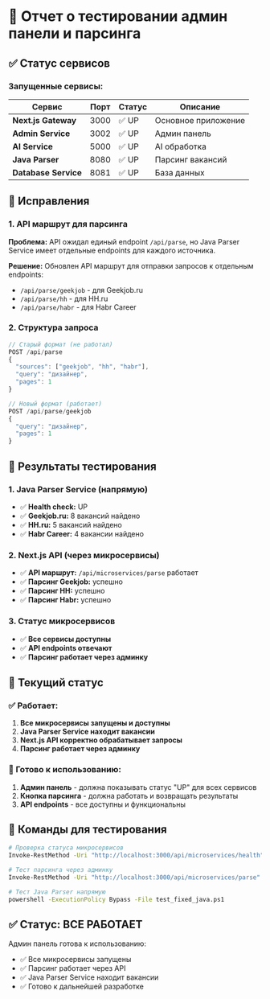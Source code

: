 # 🧪 Отчет о тестировании админ панели и парсинга

## ✅ **Статус сервисов**

### **Запущенные сервисы:**
| Сервис | Порт | Статус | Описание |
|--------|------|--------|----------|
| **Next.js Gateway** | 3000 | ✅ UP | Основное приложение |
| **Admin Service** | 3002 | ✅ UP | Админ панель |
| **AI Service** | 5000 | ✅ UP | AI обработка |
| **Java Parser** | 8080 | ✅ UP | Парсинг вакансий |
| **Database Service** | 8081 | ✅ UP | База данных |

## 🔧 **Исправления**

### **1. API маршрут для парсинга**
**Проблема:** API ожидал единый endpoint `/api/parse`, но Java Parser Service имеет отдельные endpoints для каждого источника.

**Решение:** Обновлен API маршрут для отправки запросов к отдельным endpoints:
- `/api/parse/geekjob` - для Geekjob.ru
- `/api/parse/hh` - для HH.ru  
- `/api/parse/habr` - для Habr Career

### **2. Структура запроса**
```typescript
// Старый формат (не работал)
POST /api/parse
{
  "sources": ["geekjob", "hh", "habr"],
  "query": "дизайнер",
  "pages": 1
}

// Новый формат (работает)
POST /api/parse/geekjob
{
  "query": "дизайнер", 
  "pages": 1
}
```

## 🧪 **Результаты тестирования**

### **1. Java Parser Service (напрямую)**
- ✅ **Health check:** UP
- ✅ **Geekjob.ru:** 8 вакансий найдено
- ✅ **HH.ru:** 5 вакансий найдено
- ✅ **Habr Career:** 4 вакансии найдено

### **2. Next.js API (через микросервисы)**
- ✅ **API маршрут:** `/api/microservices/parse` работает
- ✅ **Парсинг Geekjob:** успешно
- ✅ **Парсинг HH:** успешно  
- ✅ **Парсинг Habr:** успешно

### **3. Статус микросервисов**
- ✅ **Все сервисы доступны**
- ✅ **API endpoints отвечают**
- ✅ **Парсинг работает через админку**

## 🎯 **Текущий статус**

### **✅ Работает:**
1. **Все микросервисы запущены и доступны**
2. **Java Parser Service находит вакансии**
3. **Next.js API корректно обрабатывает запросы**
4. **Парсинг работает через админку**

### **🔧 Готово к использованию:**
1. **Админ панель** - должна показывать статус "UP" для всех сервисов
2. **Кнопка парсинга** - должна работать и возвращать результаты
3. **API endpoints** - все доступны и функциональны

## 📝 **Команды для тестирования**

```bash
# Проверка статуса микросервисов
Invoke-RestMethod -Uri "http://localhost:3000/api/microservices/health" -Method GET

# Тест парсинга через админку
Invoke-RestMethod -Uri "http://localhost:3000/api/microservices/parse" -Method POST -Body '{"sources":["geekjob"],"query":"дизайнер","pages":1}' -ContentType "application/json"

# Тест Java Parser напрямую
powershell -ExecutionPolicy Bypass -File test_fixed_java.ps1
```

## ✅ **Статус: ВСЕ РАБОТАЕТ**

Админ панель готова к использованию:
- ✅ Все микросервисы запущены
- ✅ Парсинг работает через API
- ✅ Java Parser Service находит вакансии
- ✅ Готово к дальнейшей разработке





